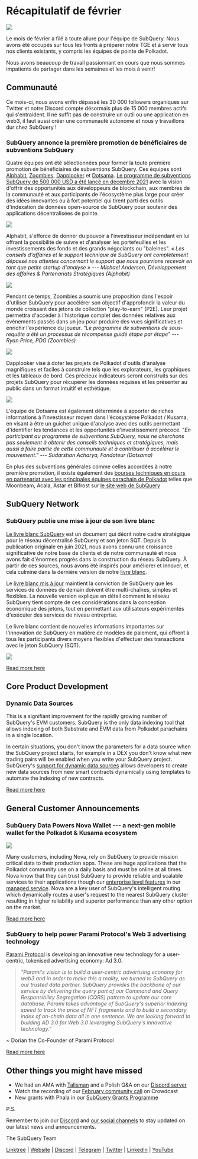 # Récapitulatif de février

![](https://miro.medium.com/max/1400/1*T3DLiAKSIy-AjRia_JJjow.png)

Le mois de février a filé à toute allure pour l'équipe de SubQuery. Nous avons été occupés sur tous les fronts à préparer notre TGE et à servir tous nos clients existants, y compris les équipes de pointe de Polkadot.

Nous avons beaucoup de travail passionnant en cours que nous sommes impatients de partager dans les semaines et les mois à venir!

## Communauté

Ce mois-ci, nous avons enfin dépassé les 30 000 followers organiques sur Twitter et notre Discord compte désormais plus de 15 000 membres actifs qui s'entraident. Il ne suffit pas de construire un outil ou une application en web3, il faut aussi créer une communauté autonome et nous y travaillons dur chez SubQuery !

### SubQuery annonce la première promotion de bénéficiaires de subventions SubQuery

Quatre équipes ont été sélectionnées pour former la toute première promotion de bénéficiaires de subventions SubQuery. Ces équipes sont [Alphabit](https://www.polkadata.xyz/), [Zoombies](https://zoombies.world/), [Dapplooker](https://dapplooker.com/) et [Dotsama](http://dotsama.ai/). [Le programme de subventions SubQuery de 500 000 USD a été lancé en décembre 2021](https://subquery.network/grants) avec la vision d'offrir des opportunités aux développeurs de blockchain, aux membres de la communauté et aux participants de l'écosystème plus large pour créer des idées innovantes ou à fort potentiel qui tirent parti des outils d'indexation de données open-source de SubQuery pour soutenir des applications décentralisées de pointe.

![](https://miro.medium.com/max/1400/1*tBnWK4svpGbGuP3mCXyGDg.png)

Alphabit, s'efforce de donner du pouvoir à l'investisseur indépendant en lui offrant la possibilité de suivre et d'analyser les portefeuilles et les investissements des fonds et des grands négociants ou "baleines". _« Les conseils d'affaires et le support technique de SubQuery ont complètement dépassé nos attentes concernant le support que nous pourrions recevoir en tant que petite startup d'analyse » --- Michael Anderson, Développement des affaires & Partenariats Stratégiques (Alphabit)_

![](https://miro.medium.com/max/1400/1*TpHBDhA7WqNGTOxz9LpifQ.png)

Pendant ce temps, Zoombies a soumis une proposition dans l'espoir d'utiliser SubQuery pour accélérer son objectif d'approfondir la valeur du monde croissant des jetons de collection "play-to-earn" (P2E). Leur projet permettra d'accéder à l'historique complet des données relatives aux événements passés dans un jeu pour produire des vues significatives et enrichir l'expérience du joueur. _"Le programme de subventions de sous-requête a été un processus de récompense guidé étape par étape" --- Ryan Price, PDG (Zoombies)_

![](https://miro.medium.com/max/1400/1*4rPD0g-pC3MOU5M5vAtS4w.png)

Dapplooker vise à doter les projets de Polkadot d'outils d'analyse magnifiques et faciles à construire tels que les explorateurs, les graphiques et les tableaux de bord. Ces précieux indicateurs seront construits sur des projets SubQuery pour récupérer les données requises et les présenter au public dans un format intuitif et esthétique.

![](https://miro.medium.com/max/1400/1*kC8QYVvlUZwUfgXTBFQbgg.png)

L'équipe de Dotsama est également déterminée à apporter de riches informations à l'investisseur moyen dans l'écosystème Polkadot / Kusama, en visant à être un guichet unique d'analyse avec des outils permettant d'identifier les tendances et les opportunités d'investissement précoce. "_En participant au programme de subventions SubQuery, nous ne cherchons pas seulement à obtenir des conseils techniques et stratégiques, mais aussi à faire partie de cette communauté et à contribuer à accélérer le mouvement." --- Sudarshan Acharya, Fondateur (Dotsama)_

En plus des subventions générales comme celles accordées à notre première promotion, il existe également des [bourses techniques en cours en partenariat avec les principales équipes parachain de Polkadot](../blogs/20220127-grants-bounties.md) telles que Moonbeam, Acala, Astar et Bifrost sur [le site web de SubQuery](https://subquery.network/grants)

## SubQuery Network

### SubQuery publie une mise à jour de son livre blanc

[Le livre blanc SubQuery](https://static.subquery.network/whitepaper.pdf) est un document qui décrit notre cadre stratégique pour le réseau décentralisé SubQuery et son jeton SQT. Depuis la publication originale en juin 2021, nous avons connu une croissance significative de notre base de clients et de notre communauté et nous avons fait d'énormes progrès dans la construction du réseau SubQuery. À partir de ces sources, nous avons été inspirés pour améliorer et innover, et cela culmine dans la dernière version de notre [livre blanc](https://static.subquery.network/whitepaper.pdf).

Le [livre blanc mis à jour](https://static.subquery.network/whitepaper.pdf) maintient la conviction de SubQuery que les services de données de demain doivent être multi-chaînes, simples et flexibles. La nouvelle version explique en détail comment le réseau SubQuery tient compte de ces considérations dans la conception économique des jetons, tout en permettant aux utilisateurs expérimentés d'exécuter des services de niveau entreprise.

Le livre blanc contient de nouvelles informations importantes sur l'innovation de SubQuery en matière de modèles de paiement, qui offrent à tous les participants divers moyens flexibles d'effectuer des transactions avec le jeton SubQuery (SQT).

![](https://miro.medium.com/max/1400/1*EhLefs3-lb47y2LC4Z6jWA.png)

[Read more here](../blogs/20220216-whitepaper-update.md)

## Core Product Development

### Dynamic Data Sources

This is a signifiant improvement for the rapidly growing number of SubQuery's EVM customers. SubQuery is the only data indexing tool that allows indexing of both Substrate and EVM data from Polkadot parachains in a single location.

In certain situations, you don't know the parameters for a data source when the SubQuery project starts, for example in a DEX you don't know what new trading pairs will be enabled when you write your SubQuery project. SubQuery's [support for dynamic data sources](https://university.subquery.network/build/dynamicdatasources.html) allows developers to create new data sources from new smart contracts dynamically using templates to automate the indexing of new contracts.

[Read more here](https://university.subquery.network/build/dynamicdatasources.html)

## General Customer Announcements

### SubQuery Data Powers Nova Wallet --- a next-gen mobile wallet for the Polkadot & Kusama ecosystem

![](https://miro.medium.com/max/1400/1*NkYmEpYLpZYFRkANrvpwPw.png)

Many customers, including Nova, rely on SubQuery to provide mission critical data to their production apps. These are huge applications that the Polkadot community use on a daily basis and must be online at all times. Nova know that they can trust SubQuery to provide reliable and scalable services to their applications though our [enterprise level features](https://blog.subquery.network/blogs/20211228-enterprise-hosted.html) in our [managed service](https://project.subquery.network/). Nova are a key user of SubQuery's intelligent routing which dynamically routes a user's request to the nearest SubQuery cluster resulting in higher reliability and superior performance than any other option on the market.

[Read more here](../customer_announcements/20220210-nova-wallet.md)

### SubQuery to help power Parami Protocol's Web 3 advertising technology

[Parami Protocol](https://parami.io/) is developing an innovative new technology for a user-centric, tokenised advertising economy: Ad 3.0.

> _"Parami's vision is to build a user-centric advertising economy for web3 and in order to make this a reality, we turned to SubQuery as our trusted data partner. SubQuery provides the backbone of our service by delivering the query part of our Command and Query Responsibility Segregation (CQRS) pattern to update our core database. Parami takes advantage of SubQuery's superior indexing speed to track the price of NFT fragments and to build a secondary index of on-chain data all in one sentence. We are looking forward to building AD 3.0 for Web 3.0 leveraging SubQuery's innovative technology."_

~ Dorian the Co-Founder of Parami Protocol

[Read more here](../customer_announcements/20220222-parami.md)

## Other things you might have missed

- We had an AMA with [Talisman](https://talisman.xyz/) and a Polish Q&A on our [Discord server](https://discord.com/channels/796198414798028831/796198414798028834)
- Watch the recording of our [February community call](https://www.crowdcast.io/e/subquery-sessions-february) on Crowdcast
- New grants with Phala in our [SubQuery Grants Programme](https://subquery.network/grants)

P.S.

Remember to join our [Discord](https://discord.com/invite/subquery) and [our social channels](https://linktr.ee/subquerynetwork) to stay updated on our latest news and announcements.

The SubQuery Team

[Linktree](https://linktr.ee/subquerynetwork) | [Website](https://subquery.network/) | [Discord](https://discord.com/invite/78zg8aBSMG) | [Telegram](https://t.me/subquerynetwork) | [Twitter](https://twitter.com/subquerynetwork) | [LinkedIn](https://www.linkedin.com/company/subquery) | [YouTube](https://www.youtube.com/channel/UCi1a6NUUjegcLHDFLr7CqLw)
